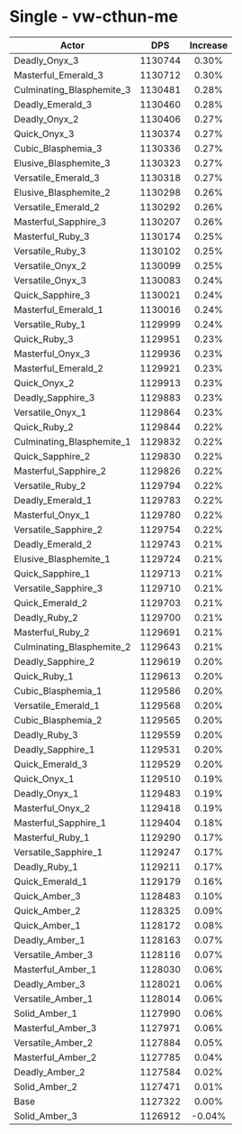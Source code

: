# Single - vw-cthun-me
| Actor | DPS | Increase |
|---|:---:|:---:|
|Deadly_Onyx_3|1130744|0.30%|
|Masterful_Emerald_3|1130712|0.30%|
|Culminating_Blasphemite_3|1130481|0.28%|
|Deadly_Emerald_3|1130460|0.28%|
|Deadly_Onyx_2|1130406|0.27%|
|Quick_Onyx_3|1130374|0.27%|
|Cubic_Blasphemia_3|1130336|0.27%|
|Elusive_Blasphemite_3|1130323|0.27%|
|Versatile_Emerald_3|1130318|0.27%|
|Elusive_Blasphemite_2|1130298|0.26%|
|Versatile_Emerald_2|1130292|0.26%|
|Masterful_Sapphire_3|1130207|0.26%|
|Masterful_Ruby_3|1130174|0.25%|
|Versatile_Ruby_3|1130102|0.25%|
|Versatile_Onyx_2|1130099|0.25%|
|Versatile_Onyx_3|1130083|0.24%|
|Quick_Sapphire_3|1130021|0.24%|
|Masterful_Emerald_1|1130016|0.24%|
|Versatile_Ruby_1|1129999|0.24%|
|Quick_Ruby_3|1129951|0.23%|
|Masterful_Onyx_3|1129936|0.23%|
|Masterful_Emerald_2|1129921|0.23%|
|Quick_Onyx_2|1129913|0.23%|
|Deadly_Sapphire_3|1129883|0.23%|
|Versatile_Onyx_1|1129864|0.23%|
|Quick_Ruby_2|1129844|0.22%|
|Culminating_Blasphemite_1|1129832|0.22%|
|Quick_Sapphire_2|1129830|0.22%|
|Masterful_Sapphire_2|1129826|0.22%|
|Versatile_Ruby_2|1129794|0.22%|
|Deadly_Emerald_1|1129783|0.22%|
|Masterful_Onyx_1|1129780|0.22%|
|Versatile_Sapphire_2|1129754|0.22%|
|Deadly_Emerald_2|1129743|0.21%|
|Elusive_Blasphemite_1|1129724|0.21%|
|Quick_Sapphire_1|1129713|0.21%|
|Versatile_Sapphire_3|1129710|0.21%|
|Quick_Emerald_2|1129703|0.21%|
|Deadly_Ruby_2|1129700|0.21%|
|Masterful_Ruby_2|1129691|0.21%|
|Culminating_Blasphemite_2|1129643|0.21%|
|Deadly_Sapphire_2|1129619|0.20%|
|Quick_Ruby_1|1129613|0.20%|
|Cubic_Blasphemia_1|1129586|0.20%|
|Versatile_Emerald_1|1129568|0.20%|
|Cubic_Blasphemia_2|1129565|0.20%|
|Deadly_Ruby_3|1129559|0.20%|
|Deadly_Sapphire_1|1129531|0.20%|
|Quick_Emerald_3|1129529|0.20%|
|Quick_Onyx_1|1129510|0.19%|
|Deadly_Onyx_1|1129483|0.19%|
|Masterful_Onyx_2|1129418|0.19%|
|Masterful_Sapphire_1|1129404|0.18%|
|Masterful_Ruby_1|1129290|0.17%|
|Versatile_Sapphire_1|1129247|0.17%|
|Deadly_Ruby_1|1129211|0.17%|
|Quick_Emerald_1|1129179|0.16%|
|Quick_Amber_3|1128483|0.10%|
|Quick_Amber_2|1128325|0.09%|
|Quick_Amber_1|1128172|0.08%|
|Deadly_Amber_1|1128163|0.07%|
|Versatile_Amber_3|1128116|0.07%|
|Masterful_Amber_1|1128030|0.06%|
|Deadly_Amber_3|1128021|0.06%|
|Versatile_Amber_1|1128014|0.06%|
|Solid_Amber_1|1127990|0.06%|
|Masterful_Amber_3|1127971|0.06%|
|Versatile_Amber_2|1127884|0.05%|
|Masterful_Amber_2|1127785|0.04%|
|Deadly_Amber_2|1127584|0.02%|
|Solid_Amber_2|1127471|0.01%|
|Base|1127322|0.00%|
|Solid_Amber_3|1126912|-0.04%|
